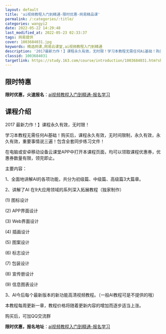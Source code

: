```yaml
---
layout: default
title: 'ai视频教程入门到精通-限时优惠-网易精品课'
permalink: /:categories/:title/
categories: wangyi2
date: 2022-05-22 14:29:48
last_modified_at: 2022-05-23 02:33:37
tags: 网易提供
cover: 1003684031.jpg
keywords: 精选网课,网易云课堂,ai视频教程入门到精通
description: '2017最新力作！】课程永久有效，无时限！学习本教程无需任何Ai基础！购买后，课程永久有效，无时间限制，永久有效，永久有'
classid: 1003684031
targetlink: https://study.163.com/course/introduction/1003684031.htm?share=1&shareId=1025206652&utm_campaign=share&utm_medium=iphoneShare&utm_source=&utm_u=1025206652
---
```


## 限时特惠

**限时优惠，火速报名**：[ai视频教程入门到精通-报名学习](https://study.163.com/course/introduction/1003684031.htm?share=1&shareId=1025206652&utm_campaign=share&utm_medium=iphoneShare&utm_source=&utm_u=1025206652)

## 课程介绍

2017 最新力作！】课程永久有效，无时限！



学习本教程无需任何Ai基础！购买后，课程永久有效，无时间限制，永久有效，永久有效，重要事情说三遍！包含全套同步练习文件！



在电脑或安卓移动设备云课堂APP中打开本课程页面，均可以领取课程优惠券，优惠券数量有限，领完即止。

 

主要内容：

1、全面地讲解AI的各项功能，共分为初级篇、中级篇、高级篇3大篇章。

2、讲解了AI 在9大应用领域的系列深入拓展教程（独家制作）

(1) 图标设计 

(2) APP界面设计

(3) Web界面设计

(4) 插画设计

(5) 图案设计 

(6) 标志设计

(7) 包装设计

(8) 宣传册设计

(9) 信息图表设计

3、AI今后每个最新版本的新功能高清视频教程。（一般AI教程可是不提供的哦）



本教程每周更新一章，教程价格将随着更新内容的增加而逐步适当上涨。



购买后，可加QQ交流群

**限时优惠，报名地址**：[ai视频教程入门到精通-报名学习](https://study.163.com/course/introduction/1003684031.htm?share=1&shareId=1025206652&utm_campaign=share&utm_medium=iphoneShare&utm_source=&utm_u=1025206652)

